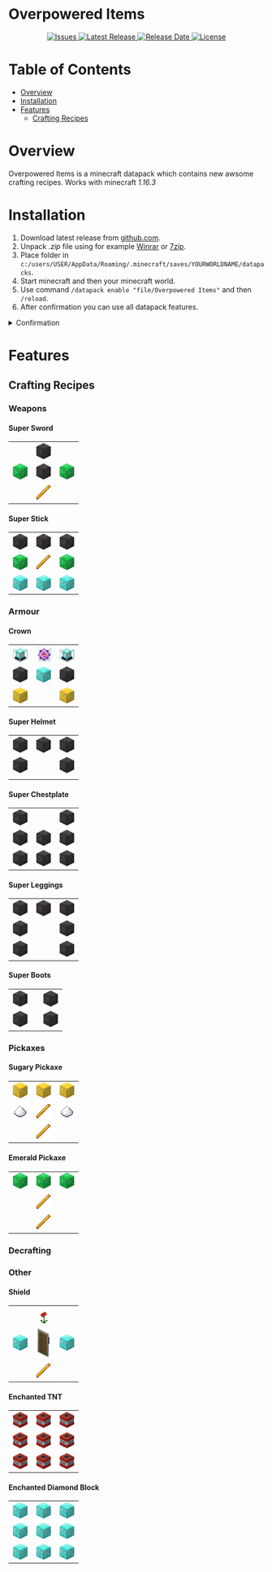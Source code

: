 # Overpowered Items
<p align="center">
  <a title="Issues" href="https://github.com/kamack38/MinecraftDP-OverpoweredItems/issues" target="_blank">
    <img src="https://img.shields.io/github/issues/kamack38/MinecraftDP-OverpoweredItems?label=Issues&style=flat-square" alt="Issues" />
  </a>
  <a title="Release" href="https://github.com/kamack38/MinecraftDP-OverpoweredItems/releases" target="_blank">
    <img src="https://img.shields.io/github/v/release/kamack38/MinecraftDP-OverpoweredItems?label=Release&style=flat-square" alt="Latest Release" />
  </a>
  <a title="Release Date" href="https://github.com/kamack38/MinecraftDP-OverpoweredItems/releases" target="_blank">
    <img src="https://img.shields.io/github/release-date/kamack38/MinecraftDP-OverpoweredItems?label=Release%20Date&style=flat-square" alt="Release Date" />
  </a>
  <a title="License" href="https://github.com/kamack38/MinecraftDP-OverpoweredItems/blob/main/LICENSE" target="_blank">
    <img src="https://img.shields.io/github/license/kamack38/MinecraftDP-OverpoweredItems?label=License&style=flat-square" alt="License" />
  </a>
</p>

# Table of Contents

- [Overview](#overview)
- [Installation](#installation)
- [Features](#features)
	- [Crafting Recipes](#crafting-recipes)

# Overview
Overpowered Items is a minecraft datapack which contains new awsome crafting recipes. Works with minecraft _1.16.3_

# Installation
1. Download latest release from [github.com](https://github.com/kamack38/MinecraftDP-OverpoweredItems/releases).
2. Unpack _.zip_ file using for example [Winrar](https://www.win-rar.com/affdownload/download.php) or [7zip](https://www.7-zip.org/).
3. Place folder in `c:/users/USER/AppData/Roaming/.minecraft/saves/YOURWORLDNAME/datapacks`.
4. Start minecraft and then your minecraft world.
5. Use command `/datapack enable "file/Overpowered Items"` and then `/reload`.
6. After confirmation you can use all datapack features.
<details>
  <summary>Confirmation</summary>
  <img src="img/confirmation.png"></img>
</details>

# Features

## Crafting Recipes 

### Weapons

#### Super Sword

| | | |
|-|-|-|
| | <img src="img/netherite_block.png" width="32"></img> | |
| <img src="img/emerald_block.png" width="32"></img> | <img src="img/netherite_block.png" width="32"></img> | <img src="img/emerald_block.png" width="32"></img>
| | <img src="img/blaze_rod.png" width="32"></img> | 

#### Super Stick

| | | |
|-|-|-|
| <img src="img/netherite_block.png" width="32"></img> | <img src="img/netherite_block.png" width="32"></img> | <img src="img/netherite_block.png" width="32"></img> |
|<img src="img/emerald_block.png" width="32"></img> | <img src="img/blaze_rod.png" width="32"></img> | <img src="img/emerald_block.png" width="32"></img>
<img src="img/diamond_block.png" width="32"></img> | <img src="img/diamond_block.png" width="32"></img> | <img src="img/diamond_block.png" width="32"></img>

### Armour 

#### Crown

| | | |
|-|-|-|
| <img src="img/beacon.png" width="32"></img> | <img src="img/end_crystal.png" width="32"></img> | <img src="img/beacon.png" width="32"></img> |
|<img src="img/netherite_block.png" width="32"></img> | <img src="img/diamond_block.png" width="32"></img> | <img src="img/netherite_block.png" width="32"></img>
<img src="img/gold_block.png" width="32"></img> |  | <img src="img/gold_block.png" width="32"></img>

#### Super Helmet

| | | |
|-|-|-|
| <img src="img/netherite_block.png" width="32"></img> | <img src="img/netherite_block.png" width="32"></img> | <img src="img/netherite_block.png" width="32"></img> |
|<img src="img/netherite_block.png" width="32"></img> |  | <img src="img/netherite_block.png" width="32"></img>
|  |  | 

#### Super Chestplate 

| | | |
|-|-|-|
| <img src="img/netherite_block.png" width="32"></img> |  | <img src="img/netherite_block.png" width="32"></img> |
|<img src="img/netherite_block.png" width="32"></img> | <img src="img/netherite_block.png" width="32"></img> | <img src="img/netherite_block.png" width="32"></img>
<img src="img/netherite_block.png" width="32"></img> | <img src="img/netherite_block.png" width="32"></img> | <img src="img/netherite_block.png" width="32"></img>

#### Super Leggings

| | | |
|-|-|-|
| <img src="img/netherite_block.png" width="32"></img> | <img src="img/netherite_block.png" width="32"></img> | <img src="img/netherite_block.png" width="32"></img> |
|<img src="img/netherite_block.png" width="32"></img> | | <img src="img/netherite_block.png" width="32"></img>
<img src="img/netherite_block.png" width="32"></img> | | <img src="img/netherite_block.png" width="32"></img>

#### Super Boots

| | | |
|-|-|-|
|<img src="img/netherite_block.png" width="32"></img> | | <img src="img/netherite_block.png" width="32"></img>
<img src="img/netherite_block.png" width="32"></img> | | <img src="img/netherite_block.png" width="32"></img>

### Pickaxes

#### Sugary Pickaxe

| | | |
|-|-|-|
<img src="img/gold_block.png" width="32"></img>| <img src="img/gold_block.png" width="32"></img> | <img src="img/gold_block.png" width="32"></img>
<img src="img/sugar.png" width="32"></img> | <img src="img/blaze_rod.png" width="32"></img> | <img src="img/sugar.png" width="32"></img>
| | <img src="img/blaze_rod.png" width="32"></img> | 

#### Emerald Pickaxe

| | | |
|-|-|-|
<img src="img/emerald_block.png" width="32"></img>| <img src="img/emerald_block.png" width="32"></img> | <img src="img/emerald_block.png" width="32"></img>
| | <img src="img/blaze_rod.png" width="32"></img> | 
| | <img src="img/blaze_rod.png" width="32"></img> | 

### Decrafting 



### Other

#### Shield

| | | |
|-|-|-|
| | <img src="img/poppy.png" width="32"></img>
<img src="img/diamond_block.png" width="32"></img> | <img src="img/shield.png" width="32"></img> | <img src="img/diamond_block.png" width="32"></img>
| | <img src="img/blaze_rod.png" width="32"></img> |

#### Enchanted TNT 

| | | |
|-|-|-|
<img src="img/tnt.png" width="32"></img>| <img src="img/tnt.png" width="32"></img> | <img src="img/tnt.png" width="32"></img>
<img src="img/tnt.png" width="32"></img> | <img src="img/tnt.png" width="32"></img> | <img src="img/tnt.png" width="32"></img>
<img src="img/tnt.png" width="32"></img> | <img src="img/tnt.png" width="32"></img> | <img src="img/tnt.png" width="32"></img>

#### Enchanted Diamond Block

| | | |
|-|-|-|
<img src="img/diamond_block.png" width="32"></img>| <img src="img/diamond_block.png" width="32"></img> | <img src="img/diamond_block.png" width="32"></img>
<img src="img/diamond_block.png" width="32"></img> | <img src="img/diamond_block.png" width="32"></img> | <img src="img/diamond_block.png" width="32"></img>
<img src="img/diamond_block.png" width="32"></img> | <img src="img/diamond_block.png" width="32"></img> | <img src="img/diamond_block.png" width="32"></img>